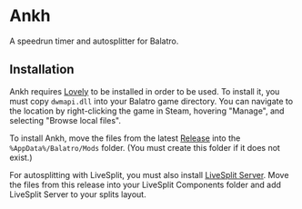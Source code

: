 # Ankh
A speedrun timer and autosplitter for Balatro.

## Installation
Ankh requires [Lovely](https://github.com/ethangreen-dev/lovely-injector) to be installed in order to be used. To install it, you must copy `dwmapi.dll` into your Balatro game directory. You can navigate to the location by right-clicking the game in Steam, hovering "Manage", and selecting "Browse local files".

To install Ankh, move the files from the latest [Release](https://github.com/MathIsFun0/Ankh/releases) into the `%AppData%/Balatro/Mods` folder. (You must create this folder if it does not exist.)

For autosplitting with LiveSplit, you must also install [LiveSplit Server](https://github.com/LiveSplit/LiveSplit.Server/releases/tag/1.8.19). Move the files from this release into your LiveSplit Components folder and add LiveSplit Server to your splits layout.
